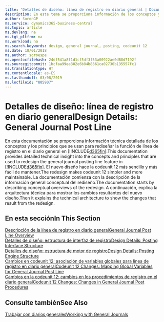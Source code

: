 ```yaml
---
title: 'Detalles de diseño: línea de registro en diario general | Documentos de Microsoft'
description: En este tema se proporciona información de los conceptos y los principios que se usan para rediseñar la función de línea de registro en el diario general en Business Central.
author: SorenGP
ms.service: dynamics365-business-central
ms.topic: article
ms.devlang: na
ms.tgt_pltfrm: na
ms.workload: na
ms.search.keywords: design, general journal, posting, codeunit 12
ms.date: 10/01/2018
ms.author: sgroespe
ms.openlocfilehash: 24df541a8f1d1cf5df3f53a00922ae0d88d7192f
ms.sourcegitcommit: 1bcfaa99ea302e6b84b8361ca02730b135557fc1
ms.translationtype: HT
ms.contentlocale: es-ES
ms.lasthandoff: 03/08/2019
ms.locfileid: "805907"
---
```

# <a name="design-details-general-journal-post-line"></a><span data-ttu-id="f0119-103">Detalles de diseño: línea de registro en diario general</span><span class="sxs-lookup"><span data-stu-id="f0119-103">Design Details: General Journal Post Line</span></span>
<span data-ttu-id="f0119-104">En esta documentación se proporciona información técnica detallada de los conceptos y los principios que se usan para rediseñar la función de línea de registro en el diario general en [!INCLUDE[d365fin](includes/d365fin_md.md)].</span><span class="sxs-lookup"><span data-stu-id="f0119-104">This documentation provides detailed technical insight into the concepts and principles that are used to redesign the general journal posting line feature in [!INCLUDE[d365fin](includes/d365fin_md.md)].</span></span> <span data-ttu-id="f0119-105">El nuevo diseño hace la codeunit 12 más sencillo y más fácil de mantener.</span><span class="sxs-lookup"><span data-stu-id="f0119-105">The redesign makes codeunit 12 simpler and more maintainable.</span></span> <span data-ttu-id="f0119-106">La documentación comienza con la descripción de la información general conceptual del rediseño.</span><span class="sxs-lookup"><span data-stu-id="f0119-106">The documentation starts by describing conceptual overviews of the redesign.</span></span> <span data-ttu-id="f0119-107">A continuación, explica la arquitectura técnica para mostrar los cambios resultantes del nuevo diseño.</span><span class="sxs-lookup"><span data-stu-id="f0119-107">Then it explains the technical architecture to show the changes that result from the redesign.</span></span>  

## <a name="in-this-section"></a><span data-ttu-id="f0119-108">En esta sección</span><span class="sxs-lookup"><span data-stu-id="f0119-108">In This Section</span></span>  
[<span data-ttu-id="f0119-109">Descripción de la línea de registro en diario general</span><span class="sxs-lookup"><span data-stu-id="f0119-109">General Journal Post Line Overview</span></span>](design-details-general-journal-post-line-overview.md)  
[<span data-ttu-id="f0119-110">Detalles de diseño: estructura de interfaz de registro</span><span class="sxs-lookup"><span data-stu-id="f0119-110">Design Details: Posting Interface Structure</span></span>](design-details-posting-interface-structure.md)  
[<span data-ttu-id="f0119-111">Detalles de diseño: estructura de motor de registro</span><span class="sxs-lookup"><span data-stu-id="f0119-111">Design Details: Posting Engine Structure</span></span>](design-details-posting-engine-structure.md)  
[<span data-ttu-id="f0119-112">Cambios en codeunit 12: asociación de variables globales para línea de registro en diario general</span><span class="sxs-lookup"><span data-stu-id="f0119-112">Codeunit 12 Changes: Mapping Global Variables for General Journal Post Line</span></span>](design-details-codeunit-12-changes-mapping-global-variables-for-general-journal-post-line.md)  
[<span data-ttu-id="f0119-113">Cambios en la codeunit 12: cambios en los procedimientos de registro en el diario general</span><span class="sxs-lookup"><span data-stu-id="f0119-113">Codeunit 12 Changes: Changes in General Journal Post Procedures</span></span>](design-details-codeunit-12-changes-changes-in-general-journal-post-procedures.md)  

## <a name="see-also"></a><span data-ttu-id="f0119-114">Consulte también</span><span class="sxs-lookup"><span data-stu-id="f0119-114">See Also</span></span>  
[<span data-ttu-id="f0119-115">Trabajar con diarios generales</span><span class="sxs-lookup"><span data-stu-id="f0119-115">Working with General Journals</span></span>](ui-work-general-journals.md)
